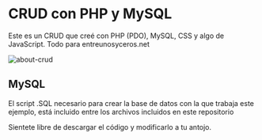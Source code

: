 # CRUD con PHP y MySQL 

Este es un CRUD que creé con PHP (PDO), MySQL, CSS y algo de JavaScript. Todo para entreunosyceros.net

![about-crud](https://user-images.githubusercontent.com/6242827/227186330-cabe42e4-3251-4e03-9810-ea768178b1f2.png)

## MySQL

El script .SQL necesario para crear la base de datos con la que trabaja este ejemplo, está incluido entre los archivos incluidos en este repositorio

Sientete libre de descargar el código y modificarlo a tu antojo.

